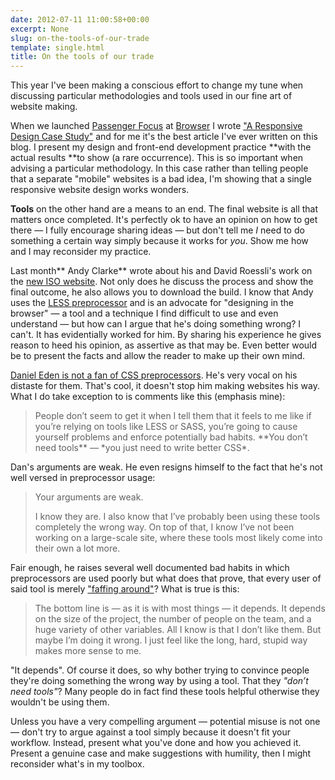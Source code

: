 ```yaml
---
date: 2012-07-11 11:00:58+00:00
excerpt: None
slug: on-the-tools-of-our-trade
template: single.html
title: On the tools of our trade
---
```


This year I've been making a conscious effort to change my tune when discussing particular methodologies and tools used in our fine art of website making.

When we launched [Passenger Focus](http://www.passengerfocus.org.uk) at [Browser](http://www.browserlondon.com) I wrote ["A Responsive Design Case Study"](http://dbushell.com/2012/06/17/passenger-focus-responsive-web-design-case-study/) and for me it's the best article I've ever written on this blog. I present my design and front-end development practice **with the actual results **to show (a rare occurrence). This is so important when advising a particular methodology. In this case rather than telling people that a separate "mobile" websites is a bad idea, I'm showing that a single responsive website design works wonders.

**Tools** on the other hand are a means to an end. The final website is all that matters once completed. It's perfectly ok to have an opinion on how to get there — I fully encourage sharing ideas — but don't tell me *I* need to do something a certain way simply because it works for *you*. Show me how and I may reconsider my practice.

Last month** Andy Clarke** wrote about his and David Roessli's work on the [new ISO website](http://www.stuffandnonsense.co.uk/blog/about/say_hello_to_the_new_iso). Not only does he discuss the process and show the final outcome, he also allows you to download the build. I know that Andy uses the [LESS preprocessor](http://lesscss.org/) and is an advocate for "designing in the browser" — a tool and a technique I find difficult to use and even understand — but how can I argue that he's doing something wrong? I can't. It has evidentially worked for him. By sharing his experience he gives reason to heed his opinion, as assertive as that may be. Even better would be to present the facts and allow the reader to make up their own mind.

[Daniel Eden is not a fan of CSS preprocessors](http://daneden.me/2012/05/preprocessors/). He's very vocal on his distaste for them. That's cool, it doesn't stop him making websites his way. What I do take exception to is comments like this (emphasis mine):


<blockquote><p>People don’t seem to get it when I tell them that it feels to me like if you’re relying on tools like LESS or SASS, you’re going to cause yourself problems and enforce potentially bad habits. **You don’t need tools** — *you just need to write better CSS*.</p></blockquote>


Dan's arguments are weak. He even resigns himself to the fact that he's not well versed in preprocessor usage:


<blockquote>
<p>Your arguments are weak.</p>
<p>I know they are. I also know that I’ve probably been using these tools completely the wrong way. On top of that, I know I’ve not been working on a large-scale site, where these tools most likely come into their own a lot more.</p>
</blockquote>

Fair enough, he raises several well documented bad habits in which preprocessors are used poorly but what does that prove, that every user of said tool is merely ["faffing around"](http://daneden.me/2012/06/how-i-write-css/)?
What is true is this:


<blockquote><p>The bottom line is — as it is with most things — it depends. It depends on the size of the project, the number of people on the team, and a huge variety of other variables. All I know is that I don’t like them. But maybe I’m doing it wrong. I just feel like the long, hard, stupid way makes more sense to me.</p></blockquote>


"It depends". Of course it does, so why bother trying to convince people they're doing something the wrong way by using a tool. That they *"don’t need tools"*? Many people do in fact find these tools helpful otherwise they wouldn't be using them.

Unless you have a very compelling argument — potential misuse is not one — don't try to argue against a tool simply because it doesn't fit your workflow. Instead, present what you've done and how you achieved it. Present a genuine case and make suggestions with humility, then I might reconsider what's in my toolbox.
